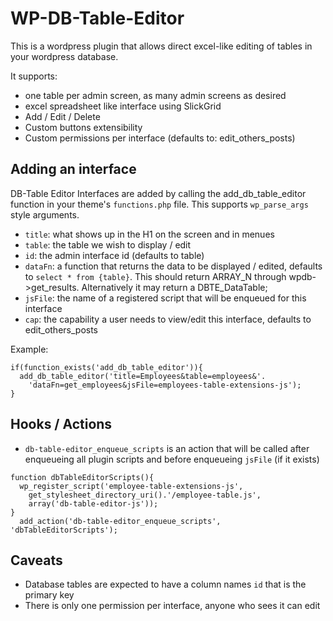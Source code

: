 # WP-DB-Table-Editor

This is a wordpress plugin that allows direct excel-like editing of
tables in your wordpress database.  

It supports:
 * one table per admin screen, as many admin screens as desired
 * excel spreadsheet like interface using SlickGrid
 * Add / Edit / Delete
 * Custom buttons extensibility
 * Custom permissions per interface (defaults to: edit_others_posts)

## Adding an interface

DB-Table Editor Interfaces are added by calling the
add_db_table_editor function in your theme's `functions.php` file.
This supports `wp_parse_args` style arguments. 

 * `title`: what shows up in the H1 on the screen and in menues
 * `table`: the table we wish to display / edit
 * `id`: the admin interface id (defaults to table)
 * `dataFn`: a function that returns the data to be displayed /
   edited, defaults to `select * from {table}`. This should return ARRAY_N
   through wpdb->get_results. Alternatively it may return a DBTE_DataTable;
 * `jsFile`: the name of a registered script that will be enqueued for
   this interface
 * `cap`: the capability a user needs to view/edit this interface,
   defaults to edit_others_posts

Example:
```
if(function_exists('add_db_table_editor')){
  add_db_table_editor('title=Employees&table=employees&'.
    'dataFn=get_employees&jsFile=employees-table-extensions-js');
}
```

## Hooks / Actions

 * `db-table-editor_enqueue_scripts` is an action that will be called
   after enqueueing all plugin scripts and before enqueueing `jsFile`
   (if it exists)

```
function dbTableEditorScripts(){
  wp_register_script('employee-table-extensions-js',
    get_stylesheet_directory_uri().'/employee-table.js',
    array('db-table-editor-js'));
}
  add_action('db-table-editor_enqueue_scripts', 'dbTableEditorScripts');
```

## Caveats

 * Database tables are expected to have a column names `id` that is
   the primary key
 * There is only one permission per interface, anyone who sees it can edit
